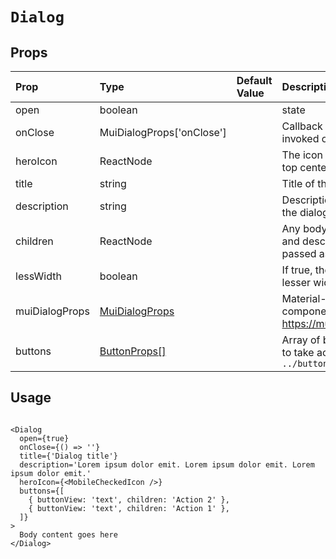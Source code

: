 # `Dialog`

## Props

| Prop           | Type                                          | Default Value | Description                                                                |
| :------------- | :-------------------------------------------- | :------------ | :------------------------------------------------------------------------- |
| open           | boolean                                       |               | state                                                                      |
| onClose        | MuiDialogProps['onClose']                     |               | Callback function that is invoked on close.                                |
| heroIcon       | ReactNode                                     |               | The icon to show on the top center                                         |
| title          | string                                        |               | Title of the dialog.                                                       |
| description    | string                                        |               | Description text shown on the dialog.                                      |
| children       | ReactNode                                     |               | Any body content after title and description should be passed as children. |
| lessWidth      | boolean                                       |               | If true, the dialog take a lesser width                                    |
| muiDialogProps | [MuiDialogProps](https://mui.com/api/dialog/) |               | Material-UI dialog component props. https://mui.com/api/dialog/            |
| buttons        | [ButtonProps[]]('@agosh-ui/button/')          |               | Array of buttons for users to take action. `../button/README.md`           |

## Usage

```

<Dialog
  open={true}
  onClose={() => ''}
  title={'Dialog title'}
  description='Lorem ipsum dolor emit. Lorem ipsum dolor emit. Lorem ipsum dolor emit.'
  heroIcon={<MobileCheckedIcon />}
  buttons={[
    { buttonView: 'text', children: 'Action 2' },
    { buttonView: 'text', children: 'Action 1' },
  ]}
>
  Body content goes here
</Dialog>

```
